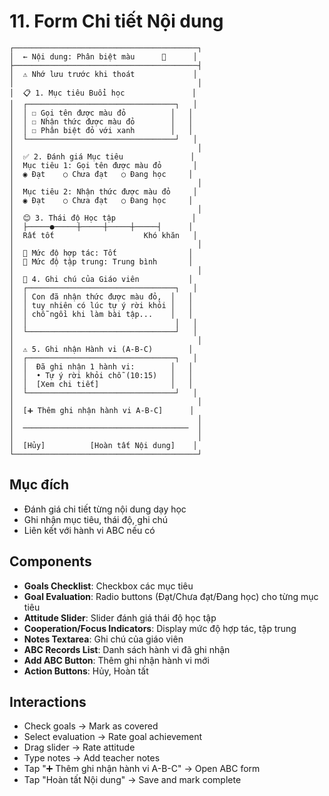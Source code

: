 # 11. Form Chi tiết Nội dung

```
┌─────────────────────────────────────────┐
│  ← Nội dung: Phân biệt màu      💾      │
├─────────────────────────────────────────┤
│  ⚠️ Nhớ lưu trước khi thoát             │
│                                         │
│  📋 1. Mục tiêu Buổi học               │
│  ┌─────────────────────────────────┐   │
│  │ ☐ Gọi tên được màu đỏ          │   │
│  │ ☐ Nhận thức được màu đỏ        │   │
│  │ ☐ Phân biệt đỏ với xanh        │   │
│  └─────────────────────────────────┘   │
│                                         │
│  ✅ 2. Đánh giá Mục tiêu               │
│  Mục tiêu 1: Gọi tên được màu đỏ       │
│  ◉ Đạt    ○ Chưa đạt   ○ Đang học     │
│                                         │
│  Mục tiêu 2: Nhận thức được màu đỏ     │
│  ◉ Đạt    ○ Chưa đạt   ○ Đang học     │
│                                         │
│  😊 3. Thái độ Học tập                 │
│  ├─────●─────┼─────┼─────┼─────┤      │
│  Rất tốt                    Khó khăn   │
│                                         │
│  🤝 Mức độ hợp tác: Tốt                │
│  🎯 Mức độ tập trung: Trung bình       │
│                                         │
│  📝 4. Ghi chú của Giáo viên           │
│  ┌─────────────────────────────────┐   │
│  │ Con đã nhận thức được màu đỏ,  │   │
│  │ tuy nhiên có lúc tự ý rời khỏi │   │
│  │ chỗ ngồi khi làm bài tập...    │   │
│  │                                 │   │
│  └─────────────────────────────────┘   │
│                                         │
│  ⚠️ 5. Ghi nhận Hành vi (A-B-C)        │
│  ┌─────────────────────────────────┐   │
│  │  Đã ghi nhận 1 hành vi:        │   │
│  │  • Tự ý rời khỏi chỗ (10:15)   │   │
│  │  [Xem chi tiết]                │   │
│  └─────────────────────────────────┘   │
│                                         │
│  [➕ Thêm ghi nhận hành vi A-B-C]      │
│                                         │
│  ─────────────────────────────────────  │
│                                         │
│  [Hủy]          [Hoàn tất Nội dung]    │
└─────────────────────────────────────────┘
```

## Mục đích

- Đánh giá chi tiết từng nội dung dạy học
- Ghi nhận mục tiêu, thái độ, ghi chú
- Liên kết với hành vi ABC nếu có

## Components

- **Goals Checklist**: Checkbox các mục tiêu
- **Goal Evaluation**: Radio buttons (Đạt/Chưa đạt/Đang học) cho từng mục tiêu
- **Attitude Slider**: Slider đánh giá thái độ học tập
- **Cooperation/Focus Indicators**: Display mức độ hợp tác, tập trung
- **Notes Textarea**: Ghi chú của giáo viên
- **ABC Records List**: Danh sách hành vi đã ghi nhận
- **Add ABC Button**: Thêm ghi nhận hành vi mới
- **Action Buttons**: Hủy, Hoàn tất

## Interactions

- Check goals → Mark as covered
- Select evaluation → Rate goal achievement
- Drag slider → Rate attitude
- Type notes → Add teacher notes
- Tap "➕ Thêm ghi nhận hành vi A-B-C" → Open ABC form
- Tap "Hoàn tất Nội dung" → Save and mark complete
